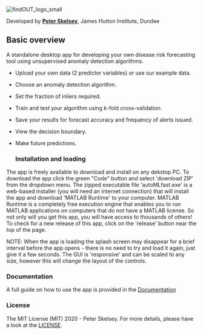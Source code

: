 ![findOUT_logo_small](https://user-images.githubusercontent.com/32124230/109950661-af3f3c00-7cd4-11eb-8714-0d404caa025c.png)

Developed by [**Peter Skelsey**](mailto:peter.skelsey@hutton.ac.uk?subject=findOUT), James Hutton Institute, Dundee

## Basic overview
A standalone desktop app for developing your own disease risk forecasting tool using unsupervised anomaly detection algorithms.
* Upload your own data (2 predictor variables) or use our example data.
* Choose an anomaly detection algorithm.
* Set the fraction of inliers required.
* Train and test your algorithm using *k*-fold cross-validation.
* Save your results for forecast accuracy and frequency of alerts issued.
* View the decision boundary.
* Make future predictions.

  ### Installation and loading
The app is freely available to download and install on any dekstop PC. To download the app click the green "Code" button and select 'download ZIP' from the dropdown menu. The zipped executable file 'autoMLfast.exe' is a web-based installer (you will need an internet connection) that will install the app and download 'MATLAB Runtime' to your computer. MATLAB Runtime is a completely free execution engine that enables you to run MATLAB applications on computers that do not have a MATLAB license. So not only will you get this app, you will have access to thousands of others! To check for a new release of this app, click on the 'release' button near the top of the page.

NOTE: When the app is loading the splash screen may disappear for a brief interval before the app opens - there is no need to try and load it again, just give it a few seconds. The GUI is 'responsive' and can be scaled to any size, however this will change the layout of the controls. 

### Documentation
A full guide on how to use the app is provided in the [Documentation](https://github.com/pskelsey/autoMLfast/blob/master/documents/documentation.md)

### License
The MIT License (MIT) 2020 - Peter Skelsey. For more details, please have a look at the [LICENSE](https://github.com/pskelsey/findOUT/blob/master/LICENSE).
